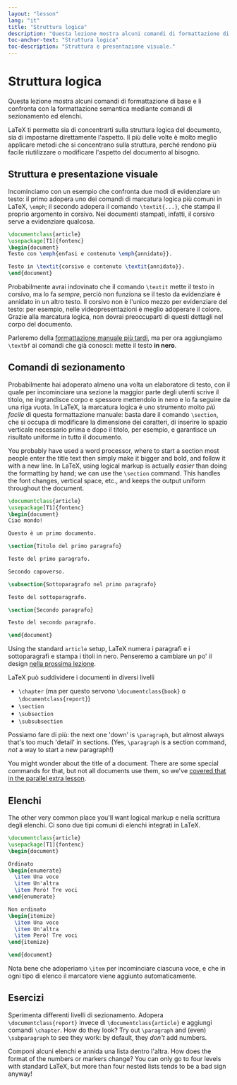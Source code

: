 ```yaml
---
layout: "lesson"
lang: "it"
title: "Struttura logica"
description: "Questa lezione mostra alcuni comandi di formattazione di base e li confronta con la formattazione semantica mediante comandi di sezionamento ed elenchi."
toc-anchor-text: "Struttura logica"
toc-description: "Struttura e presentazione visuale."
---
```


# Struttura logica

<span
  class="summary">Questa lezione mostra alcuni comandi di formattazione di base e li confronta con la formattazione semantica mediante comandi di sezionamento ed elenchi.</span>

LaTeX ti permette sia di concentrarti sulla struttura logica del documento,
sia di impostarne direttamente l'aspetto.
Il più delle volte è molto meglio applicare metodi che si concentrano
sulla struttura, perché rendono più facile riutilizzare o modificare
l'aspetto del documento al bisogno.

## Struttura e presentazione visuale

Incominciamo con un esempio che confronta due modi di 
evidenziare un testo: il primo adopera uno dei comandi di 
marcatura logica più comuni in LaTeX, `\emph`; il secondo
adopera il comando `\textit{...}`, che stampa il proprio 
argomento in corsivo. Nei documenti stampati, infatti, 
il corsivo serve a evidenziare qualcosa.

```latex
\documentclass{article}
\usepackage[T1]{fontenc}
\begin{document}
Testo con \emph{enfasi e contenuto \emph{annidato}}.

Testo in \textit{corsivo e contenuto \textit{annidato}}.
\end{document}
```

Probabilmente avrai indovinato che il comando 
`\textit` mette il testo in corsivo, ma lo fa _sempre_, 
perciò non funziona se il testo da evidenziare è annidato 
in un altro testo.
Il corsivo non è l'unico mezzo per evidenziare del
testo: per esempio, nelle videopresentazioni è meglio
adoperare il colore.
Grazie alla marcatura logica, non dovrai preoccuparti
di questi dettagli nel corpo del documento.

Parleremo della [formattazione manuale più tardi](lesson-11), 
ma per ora aggiungiamo `\textbf` ai comandi che già
conosci: mette il testo <b>in nero</b>.

## Comandi di sezionamento

Probabilmente hai adoperato almeno una volta un elaboratore di testo, 
con il quale per incominciare una sezione la maggior parte degli utenti 
scrive il titolo, ne ingrandisce corpo e spessore mettendolo in nero 
e lo fa seguire da una riga vuota. 
In LaTeX, la marcatura logica è uno strumento molto _più facile_ 
di questa formattazione manuale: basta dare il comando `\section`, 
che si occupa di modificare la dimensione dei caratteri, di inserire 
lo spazio verticale necessario prima e dopo il titolo, per esempio, 
e garantisce un risultato uniforme in tutto il documento.

You probably have used a word processor, where  to start a section most people
enter the title text then simply make it bigger and bold, and follow it with a
new line. In LaTeX, using logical markup is actually _easier_ than doing the
formatting by hand; we can use the `\section` command. This handles the font
changes, vertical space, etc., and keeps the output uniform throughout the
document.

```latex
\documentclass{article}
\usepackage[T1]{fontenc}
\begin{document}
Ciao mondo!

Questo è un primo documento.

\section{Titolo del primo paragrafo}

Testo del primo paragrafo.

Secondo capoverso.

\subsection{Sottoparagrafo nel primo paragrafo}

Testo del sottoparagrafo.

\section{Secondo paragrafo}

Testo del secondo paragrafo.

\end{document}
```

Using the standard `article` setup, LaTeX numera i paragrafi e i sottoparagrafi
e stampa i titoli in nero. Penseremo a cambiare un po' il design [nella
prossima lezione](lesson-05).

LaTeX può suddividere i documenti in diversi livelli

- `\chapter` (ma per questo servono `\documentclass{book}` o
  `\documentclass{report}`)
- `\section`
- `\subsection`
- `\subsubsection`

Possiamo fare di più: the next one 'down' is `\paragraph`, but almost always that's
too much 'detail' in sections. (Yes, `\paragraph` is a section command, _not_ a
way to start a new paragraph!)

You might wonder about the title of a document. There are some special
commands for that, but not all documents use them, so we've
[covered that in the parallel extra lesson](more-04).

## Elenchi

The other very common place you'll want logical markup e nella scrittura
degli elenchi.
Ci sono due tipi comuni di elenchi integrati in LaTeX.

```latex
\documentclass{article}
\usepackage[T1]{fontenc}
\begin{document}

Ordinato
\begin{enumerate}
  \item Una voce
  \item Un'altra
  \item Però! Tre voci
\end{enumerate}

Non ordinato
\begin{itemize}
  \item Una voce
  \item Un'altra
  \item Però! Tre voci
\end{itemize}

\end{document}
```

Nota bene che adoperiamo `\item` per incominciare ciascuna voce, e 
che in ogni tipo di elenco il marcatore viene aggiunto automaticamente.

## Esercizi

Sperimenta differenti livelli di sezionamento. Adopera `\documentclass{report}`
invece di `\documentclass{article}` e aggiungi comandi `\chapter`. How
do they look? Try out `\paragraph` and (even) `\subparagraph` to see they work:
by default, they _don't_ add numbers.

Componi alcuni elenchi e annida una lista dentro l'altra. How does the format of the
numbers or markers change? You can only go to four levels with standard LaTeX,
but more than four nested lists tends to be a bad sign anyway!
